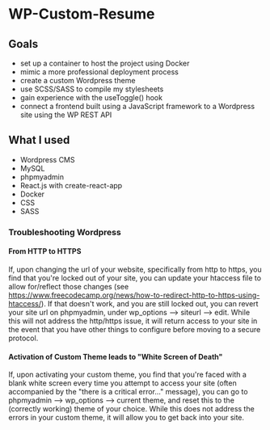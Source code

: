 # WP-Custom-Resume

## Goals 
- set up a container to host the project using Docker
- mimic a more professional deployment process
- create a custom Wordpress theme
- use SCSS/SASS to compile my stylesheets
- gain experience with the useToggle() hook
- connect a frontend built using a JavaScript framework to a Wordpress site using the WP REST API

## What I used 
- Wordpress CMS
- MySQL
- phpmyadmin
- React.js with create-react-app
- Docker
- CSS
- SASS 

### Troubleshooting Wordpress

#### From HTTP to HTTPS
If, upon changing the url of your website, specifically from http to https, you find that you're locked out of your site, you can update your htaccess file to allow for/reflect those changes (see https://www.freecodecamp.org/news/how-to-redirect-http-to-https-using-htaccess/). If that doesn't work, and you are still locked out, you can revert your site url on phpmyadmin, under wp_options --> siteurl --> edit. While this will not address the http/https issue, it will return access to your site in the event that you have other things to configure before moving to a secure protocol. 

#### Activation of Custom Theme leads to "White Screen of Death"
If, upon activating your custom theme, you find that you're faced with a blank white screen every time you attempt to access your site (often accompanied by the "there is a critical error..." message), you can go to phpmyadmin --> wp_options --> current theme, and reset this to the (correctly working) theme of your choice. While this does not address the errors in your custom theme, it will allow you to get back into your site.




